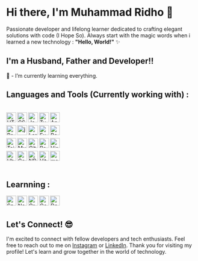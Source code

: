 # Hi there, I'm Muhammad Ridho  👋

Passionate developer and lifelong learner dedicated to crafting elegant solutions with code (I Hope So). Always start with the magic words when i learned a new technology : <b>"Hello, World!"</b> ✨
<br />

## I'm a Husband, Father and Developer!!

🌱 - I’m currently learning everything.
<br />

## Languages and Tools (Currently working with) :

<div>
  <br/>
  <img align="left" alt="HTML5" width="26px" src="https://cdn.jsdelivr.net/gh/devicons/devicon/icons/html5/html5-original.svg" />
  <img align="left" alt="CSS3" width="26px" src="https://cdn.jsdelivr.net/gh/devicons/devicon/icons/css3/css3-original.svg" />
  <img align="left" alt="JavaScript" width="26px" src="https://cdn.jsdelivr.net/gh/devicons/devicon/icons/javascript/javascript-original.svg" />
  <img align="left" alt="Typescript" width="26px" src="https://cdn.jsdelivr.net/gh/devicons/devicon@latest/icons/typescript/typescript-original.svg" />          
  <img align="left" alt="Angular" width="26px" src="https://cdn.jsdelivr.net/gh/devicons/devicon@latest/icons/angular/angular-original.svg" />
  <br/><br/>
  <img align="left" alt="React" width="26px" src="https://cdn.jsdelivr.net/gh/devicons/devicon/icons/react/react-original.svg">
  <img align="left" alt="jquery" width="26px" src="https://cdn.jsdelivr.net/gh/devicons/devicon@latest/icons/jquery/jquery-original.svg" />
  <img align="left" alt="Laravel" width="26px" src="https://cdn.jsdelivr.net/gh/devicons/devicon@latest/icons/laravel/laravel-original.svg" />
  <img align="left" alt="ExpressJs" width="26px" src="https://cdn.jsdelivr.net/gh/devicons/devicon@latest/icons/express/express-original.svg" />
  <img align="left" alt="Bootstrap" width="26px" src="https://cdn.jsdelivr.net/gh/devicons/devicon@latest/icons/bootstrap/bootstrap-original.svg"/>
  <br/><br/>
  <img align="left" alt="Tailwind" width="26px"  src="https://cdn.jsdelivr.net/gh/devicons/devicon@latest/icons/tailwindcss/tailwindcss-original.svg" />
  <img align="left" alt="MySQL" width="26px" src="https://cdn.jsdelivr.net/gh/devicons/devicon@latest/icons/mysql/mysql-original.svg" />
  <img align="left" alt="Git" width="26px" src="https://cdn.jsdelivr.net/gh/devicons/devicon@latest/icons/git/git-original.svg" />
  <img align="left" alt="Postgres" width="26px" src="https://cdn.jsdelivr.net/gh/devicons/devicon@latest/icons/postgresql/postgresql-original.svg" />
  <img align="left" alt="Visual Studio Code" width="26px" src="https://cdn.jsdelivr.net/gh/devicons/devicon/icons/vscode/vscode-original.svg" />
  <br/><br/>
  <img align="left" alt="Ubuntu" width="26px" src="https://cdn.jsdelivr.net/gh/devicons/devicon@latest/icons/ubuntu/ubuntu-original.svg" />        
  <img align="left" alt="Composer" width="26px" src="https://cdn.jsdelivr.net/gh/devicons/devicon@latest/icons/composer/composer-original.svg" />
  <img align="left" alt="NPM" width="26px" src="https://cdn.jsdelivr.net/gh/devicons/devicon@latest/icons/npm/npm-original.svg" />
  <img align="left" alt="ViteJs" width="26px" src="https://cdn.jsdelivr.net/gh/devicons/devicon@latest/icons/vitejs/vitejs-original.svg" />  
  <img align="left" alt="maven" width="26px" src="https://cdn.jsdelivr.net/gh/devicons/devicon@latest/icons/maven/maven-original.svg" />
          
</div>

<br/><br/>

## Learnning :
<div>
  <img align="left" alt="Spring" width="26px" src="https://cdn.jsdelivr.net/gh/devicons/devicon@latest/icons/spring/spring-original.svg" />
  <img align="left" alt="NextJs" width="26px" src="https://cdn.jsdelivr.net/gh/devicons/devicon@latest/icons/nextjs/nextjs-original.svg" />
  <img align="left" alt="GraphQl" width="26px" src="https://cdn.jsdelivr.net/gh/devicons/devicon@latest/icons/graphql/graphql-plain.svg" />
  <img align="left" alt="Go" width="26px" src="https://cdn.jsdelivr.net/gh/devicons/devicon@latest/icons/go/go-original.svg" />
  <img  align="left" alt="Docker" width="26px" src="https://cdn.jsdelivr.net/gh/devicons/devicon@latest/icons/docker/docker-original.svg" /> 
</div>
<br/><br/>

## Let's Connect! 😎

I'm excited to connect with fellow developers and tech enthusiasts. Feel free to reach out to me on [Instagram](https://www.instagram.com/rye_dho_rambu) or [LinkedIn](https://www.linkedin.com/in/muhammad-ridho-443623168).
Thank you for visiting my profile! Let's learn and grow together in the world of technology.
